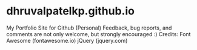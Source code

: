 # dhruvalpatelkp.github.io
My Portfolio Site for Github (Personal)
Feedback, bug reports, and comments are not only welcome, but strongly encouraged :)
Credits:
    Font Awesome (fontawesome.io)
		jQuery (jquery.com)
